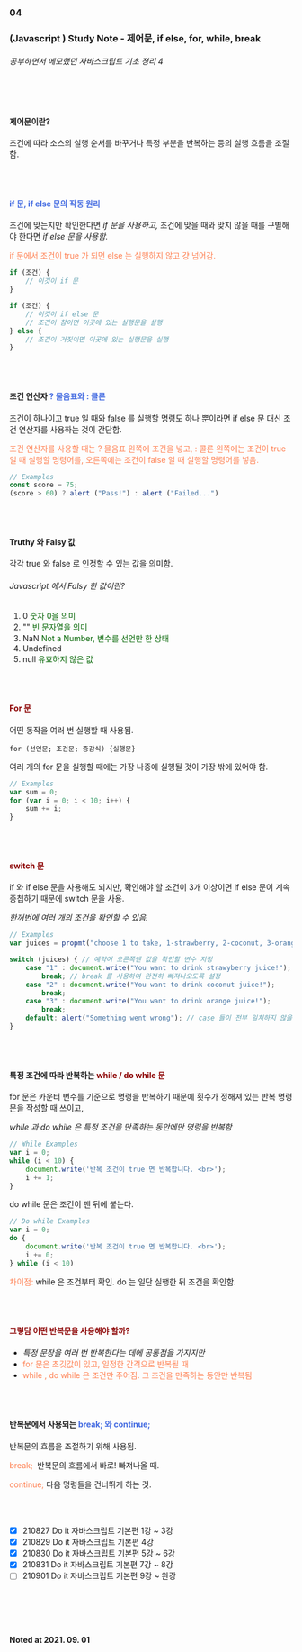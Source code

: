 ### 04

### (Javascript ) Study Note - 제어문, if else, for, while, break

###### 공부하면서 메모했던 자바스크립트 기초 정리 4

<br>

<br>

#### 제어문이란?

조건에 따라 소스의 실행 순서를 바꾸거나 특정 부분을 반복하는 등의 실행 흐름을 조절함.

<br />

<br />

#### <span style="color: royalblue;">if 문, if else 문의 작동 원리</span>

조건에 맞는지만 확인한다면 *if 문을 사용하고,* 조건에 맞을 때와 맞지 않을 때를 구별해야 한다면 *if else 문을 사용함.*

<span style="color: coral;">if 문에서 조건이 true 가 되면 else 는 실행하지 않고 걍 넘어감.</span>

```javascript
if (조건) {
    // 이것이 if 문
}
```

```javascript
if (조건) {
	// 이것이 if else 문
    // 조건이 참이면 이곳에 있는 실행문을 실행
} else {
    // 조건이 거짓이면 이곳에 있는 실행문을 실행
}
```

<br />

<br />

#### 조건 연산자 <span style="color: royalblue;">? 물음표와 : 클론</span>

조건이 하나이고 true 일 때와 false 를 실행할 명령도 하나 뿐이라면 if else 문 대신 조건 연산자를 사용하는 것이 간단함.

<span style="color: coral;">조건 연산자를 사용할 때는 ? 물음표 왼쪽에 조건을 넣고, : 콜론 왼쪽에는 조건이 true 일 때 실행할 명령어를, 오른쪽에는 조건이 false 일 때 실행할 명령어를 넣음.</span>

```javascript
// Examples
const score = 75;
(score > 60) ? alert ("Pass!") : alert ("Failed...")
```

<br />

<br />

#### Truthy 와 Falsy 값 

각각 true 와 false 로 인정할 수 있는 값을 의미함.

###### Javascript 에서 Falsy 한 값이란?

1. 0 <span style="color: darkgreen;">숫자 0을 의미</span>
2. "" <span style="color: darkgreen;">빈 문자열을 의미</span>
3. NaN <span style="color: darkgreen;">Not a Number, 변수를 선언만 한 상태</span>
4. Undefined
5. null <span style="color: darkgreen;">유효하지 않은 값</span>

<br />

<br />

#### <span style="color: darkred;">For 문</span>

어떤 동작을 여러 번 실행할 때 사용됨. 

`for (선언문; 조건문; 증감식) {실행문}` 

여러 개의 for 문을 실행할 때에는 가장 나중에 실행될 것이 가장 밖에 있어야 함.

```javascript
// Examples 
var sum = 0;
for (var i = 0; i < 10; i++) {
    sum += i;
}
```

<br />

<br />

#### <span style="color: darkred;">switch 문</span>

if 와 if else 문을 사용해도 되지만, 확인해야 할 조건이 3개 이상이면 if else 문이 계속 중첩하기 때문에 switch 문을 사용.

_한꺼번에 여러 개의 조건을 확인할 수 있음._

```  javascript
// Examples
var juices = propmt("choose 1 to take, 1-strawberry, 2-coconut, 3-orange");

switch (juices) { // 예약어 오른쪽엔 값을 확인할 변수 지정
    case "1" : document.write("You want to drink strawyberry juice!");
        break; // break 를 사용하여 완전히 빠져나오도록 설정 
    case "2" : document.write("You want to drink coconut juice!");
        break;
    case "3" : document.write("You want to drink orange juice!");
        break;
    default: alert("Something went wrong"); // case 들이 전부 일치하지 않을 때.
}
```

<br />

<br />

#### 특정 조건에 따라 반복하는 <span style="color: darkred;">while / do while 문</span>

for 문은 카운터 변수를 기준으로 명령을 반복하기 때문에 횟수가 정해져 있는 반복 명령문을 작성할 때 쓰이고,

_while 과 do while  은 특정 조건을 만족하는 동안에만 명령을 반복함_

```javascript
// While Examples 
var i = 0;
while (i < 10) {
    document.write('반복 조건이 true 면 반복합니다. <br>');
    i += 1;
}
```

do while 문은 조건이 맨 뒤에 붙는다.

```javascript
// Do while Examples 
var i = 0;
do {
    document.write('반복 조건이 true 면 반복합니다. <br>');
    i += 0; 
} while (i < 10) 
```

<span style="color: coral;">차이점: </span>while 은 조건부터 확인. do 는 일단 실행한 뒤 조건을 확인함.

<br />

<br />

#### <span style="color: darkred;">그렇담 어떤 반복문을 사용해야 할까?</span>

- _특정 문장을 여러 번 반복한다는 데에 공통점을 가지지만_
- <span style="color: coral;">for 문은 초깃값이 있고, 일정한 간격으로 반복될 때</span>
- <span style="color: coral;">while , do while 은 조건만 주어짐. 그 조건을 만족하는 동안만 반복됨</span>

<br />

<br />

#### 반복문에서 사용되는 <span style="color: royalblue;">break; 와 continue;</span>

반복문의 흐름을 조절하기 위해 사용됨. 

<span style="color: coral;">break; </span> 반복문의 흐름에서 바로! 빠져나올 때.

<span style="color: coral;">continue;</span> 다음 명령들을 건너뛰게 하는 것.

<br />

<br />


- [x] 210827 Do it 자바스크립트 기본편 1강 ~ 3강 
- [x] 210829 Do it 자바스크립트 기본편 4강
- [x] 210830 Do it 자바스크립트 기본편 5강 ~ 6강
- [x] 210831 Do it 자바스크립트 기본편 7강 ~ 8강
- [ ] 210901 Do it 자바스크립트 기본편 9강 ~ 완강

<br />

<br />

<br />

<br />

__Noted at 2021. 09. 01__

